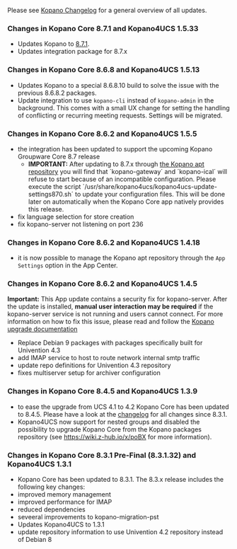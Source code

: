 Please see [Kopano Changelog](https://documentation.kopano.io/kopano_changelog/) for a general overview of all updates.

### Changes in Kopano Core 8.7.1 and Kopano4UCS 1.5.33

* Updates Kopano to [8.7.1](https://forum.kopano.io/topic/2110/kopano-groupware-core-8-7-final-available).
* Updates integration package for 8.7.x

### Changes in Kopano Core 8.6.8 and Kopano4UCS 1.5.13

* Updates Kopano to a special 8.6.8.10 build to solve the issue with the previous 8.6.8.2 packages.
* Update integration to use `kopano-cli` instead of `kopano-admin` in the background. This comes with a small UX change for setting the handling of conflicting or recurring meeting requests. Settings will be migrated.

### Changes in Kopano Core 8.6.2 and Kopano4UCS 1.5.5

* the integration has been updated to support the upcoming Kopano Groupware Core 8.7 release
  * **IMPORTANT:** After updating to 8.7.x through [the Kopano apt repository](https://wiki.z-hub.io/display/K4U/Updating+Kopano+packages+directly+from+the+Kopano+download+server) you will find that ´kopano-gateway´ and ´kopano-ical´ will refuse to start because of an incompatible configuration. Please execute the script `/usr/share/kopano4ucs/kopano4ucs-update-settings870.sh´ to update your configuration files. This will be done later on automatically when the Kopano Core app natively provides this release. 
* fix language selection for store creation
* fix kopano-server not listening on port 236

### Changes in Kopano Core 8.6.2 and Kopano4UCS 1.4.18

* it is now possible to manage the Kopano apt repository through the `App Settings` option in the App Center.

### Changes in Kopano Core 8.6.2 and Kopano4UCS 1.4.5

**Important:** This App update contains a security fix for kopano-server. After the update is installed, **manual user interaction may be required** if the kopano-server service is not running and users cannot connect. For more information on how to fix this issue, please read and follow the [Kopano upgrade documentation](https://kopano.com/releases/kopanocore-8-5-7/)

* Replace Debian 9 packages with packages specifically built for Univention 4.3
* add IMAP service to host to route network internal smtp traffic
* update repo definitions for Univention 4.3 repository
* fixes multiserver setup for archiver configuration

### Changes in Kopano Core 8.4.5 and Kopano4UCS 1.3.9

* to ease the upgrade from UCS 4.1 to 4.2 Kopano Core has been updated to 8.4.5. Please have a look at the [changelog](https://documentation.kopano.io/kopano_changelog/kc.html#kopano-core-8-4) for all changes since 8.3.1.
* Kopano4UCS now support for nested groups and disabled the possibility to upgrade Kopano Core from the Kopano packages repository (see https://wiki.z-hub.io/x/poBX for more information).

### Changes in Kopano Core 8.3.1 Pre-Final (8.3.1.32) and Kopano4UCS 1.3.1

*   Kopano Core has been updated to 8.3.1. The 8.3.x release includes the following key changes:
*   improved memory management
*   improved performance for IMAP
*   reduced dependencies
*   seveeral improvements to kopano-migration-pst
*   Updates Kopano4UCS to 1.3.1
*   update repository information to use Univention 4.2 repository instead of Debian 8
